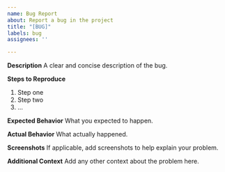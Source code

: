 ```yaml
---
name: Bug Report
about: Report a bug in the project
title: "[BUG]"
labels: bug
assignees: ''

---
```


**Description**
A clear and concise description of the bug.

**Steps to Reproduce**
1. Step one
2. Step two
3. ...

**Expected Behavior**
What you expected to happen.

**Actual Behavior**
What actually happened.

**Screenshots**
If applicable, add screenshots to help explain your problem.

**Additional Context**
Add any other context about the problem here.
